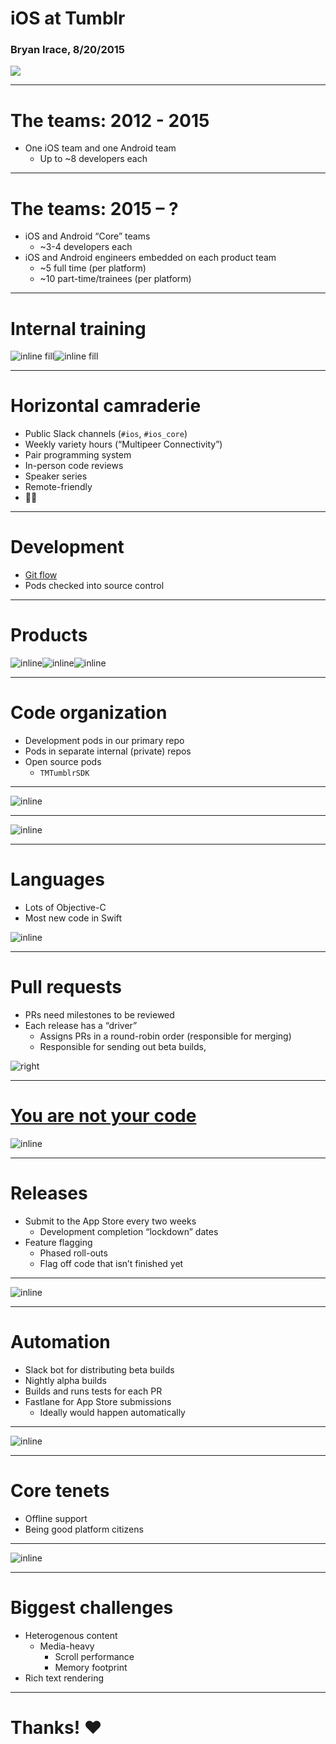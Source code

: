# iOS at Tumblr
### Bryan Irace, 8/20/2015

![](images/tumblr.png)

---

# The teams: 2012 - 2015

* One iOS team and one Android team
    - Up to ~8 developers each

---

# The teams: 2015 – ?

* iOS and Android “Core” teams
    - ~3-4 developers each
* iOS and Android engineers embedded on each product team
    - ~5 full time (per platform)
    - ~10 part-time/trainees (per platform)

---

# Internal training

![inline fill](images/learn.png)![inline fill](images/learn2.png)

---

# Horizontal camraderie

* Public Slack channels (`#ios`, `#ios_core`)
* Weekly variety hours (“Multipeer Connectivity”)
* Pair programming system
* In-person code reviews
* Speaker series
* Remote-friendly
* 🍔🍕

---

# Development

* [Git flow](http://nvie.com/posts/a-successful-git-branching-model/)
* Pods checked into source control

---

# Products

![inline](images/app.png)![inline](images/share.png)![inline](images/today.png)

---

# Code organization

* Development pods in our primary repo
* Pods in separate internal (private) repos
* Open source pods
  - `TMTumblrSDK`

---

![inline](images/components.png)

---

![inline](images/pods.png)

---

# Languages

* Lots of Objective-C
* Most new code in Swift

![inline](images/languages.png)

---

# Pull requests

* PRs need milestones to be reviewed
* Each release has a “driver”
    - Assigns PRs in a round-robin order (responsible for merging)
    - Responsible for sending out beta builds,

![right](images/assignee.png)

---

# [You are not your code](http://sstephenson.us/posts/you-are-not-your-code)

![inline](images/critical.png)

---

# Releases

* Submit to the App Store every two weeks
  - Development completion “lockdown” dates
* Feature flagging
    - Phased roll-outs
    - Flag off code that isn’t finished yet

---

![inline](images/calendar.png)

---

# Automation

* Slack bot for distributing beta builds
* Nightly alpha builds
* Builds and runs tests for each PR
* Fastlane for App Store submissions
  - Ideally would happen automatically

---

![inline](images/newton.png)

---

# Core tenets

* Offline support
* Being good platform citizens

---

![inline](images/chartier.png)

---

# Biggest challenges

* Heterogenous content
  - Media-heavy
      - Scroll performance
      - Memory footprint
* Rich text rendering

---

# Thanks! ❤️
